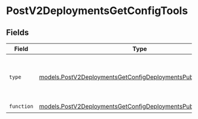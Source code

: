 # PostV2DeploymentsGetConfigTools


## Fields

| Field                                                                                                                                  | Type                                                                                                                                   | Required                                                                                                                               | Description                                                                                                                            |
| -------------------------------------------------------------------------------------------------------------------------------------- | -------------------------------------------------------------------------------------------------------------------------------------- | -------------------------------------------------------------------------------------------------------------------------------------- | -------------------------------------------------------------------------------------------------------------------------------------- |
| `type`                                                                                                                                 | [models.PostV2DeploymentsGetConfigDeploymentsPublicResponseType](../models/postv2deploymentsgetconfigdeploymentspublicresponsetype.md) | :heavy_check_mark:                                                                                                                     | The type of the tool. Currently, only `function` is supported.                                                                         |
| `function`                                                                                                                             | [models.PostV2DeploymentsGetConfigDeploymentsPublicFunction](../models/postv2deploymentsgetconfigdeploymentspublicfunction.md)         | :heavy_check_mark:                                                                                                                     | N/A                                                                                                                                    |